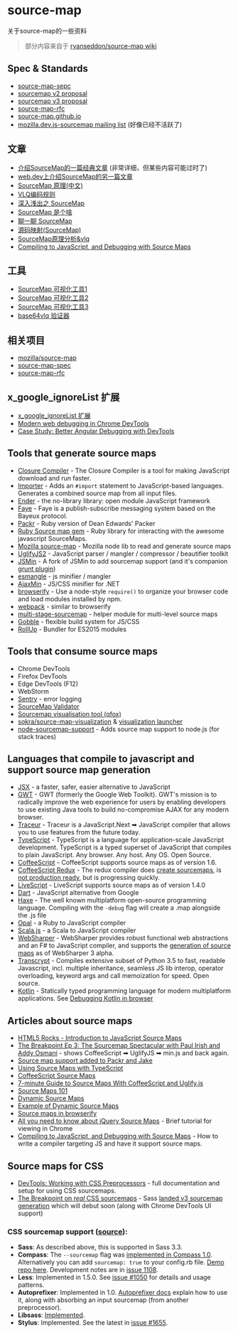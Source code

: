 # source-map
关于source-map的一些资料

> 部分内容来自于 [ryanseddon/source-map wiki](https://github.com/ryanseddon/source-map/wiki/Source-maps:-languages,-tools-and-other-info)


## Spec & Standards
- [source-map-sepc](https://source-map.github.io/source-map-spec/)
- [sourcemap v2 proposal](https://docs.google.com/document/d/1xi12LrcqjqIHTtZzrzZKmQ3lbTv9mKrN076UB-j3UZQ/preview)
- [sourcemap v3 proposal](https://docs.google.com/document/d/1U1RGAehQwRypUTovF1KRlpiOFze0b-_2gc6fAH0KY0k/preview)
- [source-map-rfc](https://github.com/source-map/source-map-rfc)
- [source-map.github.io](http://source-map.github.io/)
- [mozilla.dev.js-sourcemap mailing list](https://groups.google.com/forum/#!forum/mozilla.dev.js-sourcemap) (好像已经不活跃了)


## 文章
- [介绍SourceMap的一篇经典文章](https://developer.chrome.com/blog/sourcemaps/#the-anatomy-of-a-source-map) (非常详细，但某些内容可能过时了)
- [web.dev上介绍SourceMap的另一篇文章](https://web.dev/source-maps/)
- [SourceMap 原理(中文)](https://daodaolee.cn/posts/sourcemap.html)
- [VLQ编码规则](https://github.com/D-kylin/note/blob/master/VLQ%E7%BC%96%E7%A0%81.md)
- [深入浅出之 SourceMap](https://juejin.cn/post/7023537118454480904)
- [SourceMap 是个啥](https://juejin.cn/post/6844903926202892295)
- [聊一聊 SourceMap](https://zhuanlan.zhihu.com/p/475964893)
- [源码映射(SourceMap)](https://www.bilibili.com/read/cv11547448)
- [SourceMap原理分析&vlq](http://www.qiutianaimeili.com/html/page/2019/05/89jrubx1soc.html)
- [Compiling to JavaScript, and Debugging with Source Maps](https://hacks.mozilla.org/2013/05/compiling-to-javascript-and-debugging-with-source-maps/)


## 工具
- [SourceMap 可视化工具1](https://sokra.github.io/source-map-visualization/)
- [SourceMap 可视化工具2](https://evanw.github.io/source-map-visualization/)
- [SourceMap 可视化工具3](http://sourcemapper.qfox.nl/)
- [base64vlq 验证器](https://www.murzwin.com/base64vlq.html)


## 相关项目
- [mozilla/source-map](https://github.com/mozilla/source-map/)
- [source-map-spec](https://github.com/source-map/source-map-spec)
- [source-map-rfc](https://github.com/source-map/source-map-rfc)


## x_google_ignoreList 扩展
- [x_google_ignoreList 扩展](https://developer.chrome.com/articles/x-google-ignore-list/)
- [Modern web debugging in Chrome DevTools](https://developer.chrome.com/blog/devtools-modern-web-debugging/)
- [Case Study: Better Angular Debugging with DevTools](https://developer.chrome.com/blog/devtools-better-angular-debugging/)


## Tools that generate source maps
- [Closure Compiler](https://developers.google.com/closure/compiler/) - The Closure Compiler is a tool for making JavaScript download and run faster.
- [Importer](https://github.com/devongovett/importer) - Adds an `#import` statement to JavaScript-based languages.  Generates a combined source map from all input files.
- [Ender](https://github.com/ender-js/Ender/issues/127) - the no-library library: open module JavaScript framework
- [Faye](http://faye.jcoglan.com/) - Faye is a publish-subscribe messaging system based on the Bayeux protocol.
- [Packr](https://github.com/jcoglan/packr) - Ruby version of Dean Edwards' Packer
- [Ruby Source map gem](https://github.com/ConradIrwin/ruby-source_map) - Ruby library for interacting with the awesome javascript SourceMaps.
- [Mozilla source-map](https://github.com/mozilla/source-map/) - Mozilla node lib to read and generate source maps
- [UglifyJS2](https://github.com/mishoo/UglifyJS2) - JavaScript parser / mangler / compressor / beautifier toolkit
- [JSMin](https://github.com/twolfson/node-jsmin-sourcemap) - A fork of JSMin to add sourcemap support (and it's companion [grunt plugin](https://github.com/twolfson/grunt-jsmin-sourcemap))
- [esmangle](https://github.com/Constellation/esmangle/issues/11) - js minifier / mangler
- [AjaxMin](http://ajaxmin.codeplex.com/) - JS/CSS minifier for .NET
- [browserify](https://github.com/substack/node-browserify) - Use a node-style `require()` to organize your browser code and load modules installed by npm.
- [webpack](https://webpack.github.io/) - similar to browserify
- [multi-stage-sourcemap](https://github.com/azu/multi-stage-sourcemap "azu/multi-stage-sourcemap") - helper module for multi-level source maps
- [Gobble](https://github.com/gobblejs/gobble) - flexible build system for JS/CSS
- [RollUp](http://rollupjs.org/) - Bundler for ES2015 modules


## Tools that consume source maps
- Chrome DevTools
- Firefox DevTools
- Edge DevTools (F12)
- WebStorm
- [Sentry](https://github.com/getsentry/sentry) - error logging
- [SourceMap Validator](http://sourcemap-validator.herokuapp.com/)
- [Sourcemap visualisation tool (qfox)](http://sourcemapper.qfox.nl/)
- [sokra/source-map-visualization](http://sokra.github.io/source-map-visualization/) & [visualization launcher](https://github.com/lydell/source-map-visualize)
- [node-sourcemap-support](https://github.com/evanw/node-source-map-support) - Adds source map support to node.js (for stack traces)


## Languages that compile to javascript and support source map generation
- [JSX](https://github.com/jsx/JSX/) - a faster, safer, easier alternative to JavaScript
- [GWT](http://www.gwtproject.org/) - GWT (formerly the Google Web Toolkit). GWT's mission is to radically improve the web experience for users by enabling developers to use existing Java tools to build no-compromise AJAX for any modern browser.
- [Traceur](http://code.google.com/p/traceur-compiler/) - Traceur is a JavaScript.Next ➡ JavaScript compiler that allows you to use features from the future today.
- [TypeScript](http://www.typescriptlang.org/) - TypeScript is a language for application-scale JavaScript development. TypeScript is a typed superset of JavaScript that compiles to plain JavaScript. Any browser. Any host. Any OS. Open Source.
- [CoffeeScript](http://coffeescript.org/) - CoffeeScript supports source maps as of version 1.6.
- [CoffeeScript Redux](https://github.com/michaelficarra/CoffeeScriptRedux) - The redux compiler does [create sourcemaps](http://ryanflorence.com/2012/coffeescript-source-maps/), is [not production ready](https://github.com/jashkenas/coffee-script/issues/558#issuecomment-9905021), but is progressing quickly.
- [LiveScript](http://livescript.net/) - LiveScript supports source maps as of version 1.4.0
- [Dart](http://dartlang.org/) - JavaScript alternative from Google
- [Haxe](http://haxe.org/) - The well known multiplatform open-source programming language. Compiling with the `-debug` flag will create a .map alongside the .js file
- [Opal](http://opalrb.org) - a Ruby to JavaScript compiler
- [Scala.js](https://github.com/lampepfl/scala-js) - a Scala to JavaScript compiler
- [WebSharper](http://websharper.com) - WebSharper provides robust functional web abstractions and an F# to JavaScript compiler, and supports the [generation of source maps](http://websharper.com/blog-entry/4146) as of WebSharper 3 alpha.
- [Transcrypt](http://www.transcrypt.org) - Compiles extensive subset of Python 3.5 to fast, readable Javascript, incl. multiple inheritance, seamless JS lib interop, operator overloading, keyword args and call memoization for speed. Open source.
- [Kotlin](http://kotlinlang.org/) - Statically typed programming language for modern multiplatform applications. See [Debugging Kotlin in browser](http://kotlinlang.org/docs/tutorials/javascript/debugging-javascript/debugging-javascript.html)


## Articles about source maps
- [HTML5 Rocks - Introduction to JavaScript Source Maps](http://www.html5rocks.com/en/tutorials/developertools/sourcemaps/)
- [The Breakpoint Ep 3: The Sourcemap Spectacular with Paul Irish and Addy Osmani](http://www.youtube.com/watch?feature=player_detailpage&v=HijZNR6kc9A#t=11s) - shows CoffeeScript ➡ UglifyJS ➡ min.js and back again.
- [Source map support added to Packr and Jake](http://blog.jcoglan.com/2012/05/23/source-map-support-added-to-packr-and-jake/)
- [Using Source Maps with TypeScript](http://www.aaron-powell.com/web/typescript-source-maps)
- [CoffeeScript Source Maps](http://ryanflorence.com/2012/coffeescript-source-maps/)
- [7-minute Guide to Source Maps With CoffeeScript and Uglify.js](http://tarantsov.com/WorkflowThu/source-maps-with-coffeescript-and-uglify-js/)
- [Source Maps 101](http://net.tutsplus.com/tutorials/tools-and-tips/source-maps-101/)
- [Dynamic Source Maps](http://fitzgeraldnick.com/weblog/46/)
- [Example of Dynamic Source Maps](http://kybernetikos.github.io/jsSandbox/srcmaps/dynamic.html)
- [Source maps in browserify](http://thlorenz.com/blog/browserify-sourcemaps)
- [All you need to know about jQuery Source Maps](http://jquerybyexample.blogspot.com/2013/01/all-you-need-to-know-about-jquery-source-maps.html) - Brief tutorial for viewing in Chrome
- [Compiling to JavaScript, and Debugging with Source Maps](https://hacks.mozilla.org/2013/05/compiling-to-javascript-and-debugging-with-source-maps/) - How to write a compiler targeting JS and have it support source maps.


## Source maps for CSS
- [DevTools: Working with CSS Preprocessors](https://developer.chrome.com/devtools/docs/css-preprocessors) - full documentation and setup for using CSS sourcemaps.
- [The Breakpoint on _real_ CSS sourcemaps](http://www.youtube.com/watch?feature=player_detailpage&v=HijZNR6kc9A#t=470s) - Sass [landed v3 sourcemap generation](https://github.com/nex3/sass/pull/569) which will debut soon (along with Chrome DevTools UI support)

### CSS sourcemap support ([source](https://developer.chrome.com/devtools/docs/css-preprocessors#toc-css-preprocessor-support)):

-   **Sass**: As described above, this is supported in Sass 3.3.
-   **Compass**: The `--sourcemap` flag was [implemented in Compass 1.0][]. Alternatively you can add `sourcemap: true` to your config.rb file. [Demo repo here][]. Development notes are in [issue 1108][].
-   **Less**: Implemented in 1.5.0. See [issue \#1050][] for details and usage patterns.
-   **Autoprefixer**: Implemented in 1.0. [Autoprefixer docs][] explain how to use it, along with absorbing an input sourcemap (from another preprocessor).
-   **Libsass**: [Implemented][].
-   **Stylus**: Implemented. See the latest in [issue \#1655][].

[implemented in Compass 1.0]: http://compass-style.org/blog/2014/08/15/omg-compass-1-0/
[Demo repo here]: https://github.com/grayghostvisuals/sourcemaps
[issue 1108]: https://github.com/Compass/compass/issues/1108#issuecomment-52432075
[issue \#1050]: https://github.com/less/less.js/issues/1050#issuecomment-25566463
[Autoprefixer docs]: https://github.com/ai/autoprefixer#source-map
[Implemented]: https://github.com/hcatlin/libsass/commit/366bc110c39c26c9267a1cc06e578beb94cd93ef
[issue \#1655]: https://github.com/LearnBoost/stylus/pull/1655#issuecomment-52826158
